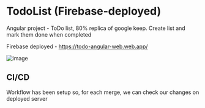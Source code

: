 # TodoList (Firebase-deployed)

Angular project - ToDo list, 80% replica of google keep. Create list and mark them done when completed

Firebase deployed - https://todo-angular-web.web.app/

![image](https://user-images.githubusercontent.com/34910004/111025456-48bfc980-840a-11eb-8292-68bdcc2981c0.png)

## CI/CD
Workflow has been setup so, for each merge, we can check our changes on deployed server
